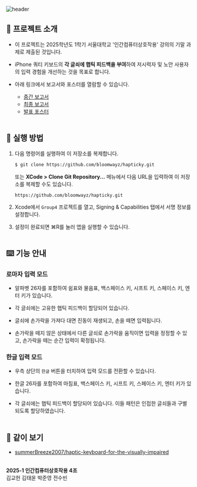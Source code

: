 ![header](https://capsule-render.vercel.app/api?type=venom&height=300&text=눈%20감고도%20쓰겠다&textBg=false&desc=저시력자를%20위한%20햅틱%20키보드&descAlignY=70)


## 🧐 프로젝트 소개

- 이 프로젝트는 2025학년도 1학기 서울대학교 '인간컴퓨터상호작용' 강의의 기말 과제로 제출된 것입니다.

- iPhone 쿼티 키보드의 **각 글쇠에 햅틱 피드백을 부여**하여 저시력자 및 노안 사용자의 입력 경험을 개선하는 것을 목표로 합니다.

- 아래 링크에서 보고서와 포스터를 열람할 수 있습니다.
    - [중간 보고서](assets/midterm_report_team4.pdf)
    - [최종 보고서](assets/final_report_team4.pdf)
    - [발표 포스터](assets/poster_team4.pdf)
<br></br>

## 📲 실행 방법

1. 다음 명령어를 실행하여 이 저장소를 복제합니다.

    ```sh
    $ git clone https://github.com/bloomwayz/hapticky.git
    ```

    또는 **XCode > Clone Git Repository...** 메뉴에서 다음 URL을 입력하여 이 저장소를 복제할 수도 있습니다.

    ```
    https://github.com/bloomwayz/hapticky.git
    ```

2. Xcode에서 `Group4` 프로젝트를 열고, Signing & Capabilities 탭에서 서명 정보를 설정합니다.

3. 설정이 완료되면 ⌘R를 눌러 앱을 실행할 수 있습니다.
<br></br>


## ⌨️ 기능 안내

### 로마자 입력 모드

- 알파벳 26자를 포함하여 쉼표와 물음표, 백스페이스 키, 시프트 키, 스페이스 키, 엔터 키가 있습니다.

- 각 글쇠에는 고유한 햅틱 피드백이 할당되어 있습니다.

- 글쇠에 손가락을 가져다 대면 진동이 재생되고, 손을 떼면 입력됩니다.

- 손가락을 떼지 않은 상태에서 다른 글쇠로 손가락을 움직이면 입력을 정정할 수 있고, 손가락을 떼는 순간 입력이 확정됩니다.

### 한글 입력 모드

- 우측 상단의 `한글` 버튼을 터치하여 입력 모드를 전환할 수 있습니다.

- 한글 26자를 포함하여 마침표, 백스페이스 키, 시프트 키, 스페이스 키, 엔터 키가 있습니다.

- 각 글쇠에는 햅틱 피드백이 할당되어 있습니다. 이들 패턴은 인접한 글쇠들과 구별되도록 할당하였습니다.
<br></br>


## 🔗 같이 보기

- [summerBreeze2007/haptic-keyboard-for-the-visually-impaired](https://github.com/summerBreeze2007/haptic-keyboard-for-the-visually-impaired)
<br></br>

**2025-1 인간컴퓨터상호작용 4조** \
김교헌 김태윤 박준영 전수빈
